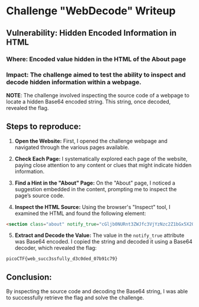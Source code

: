 
# Challenge "WebDecode" Writeup

## Vulnerability: Hidden Encoded Information in HTML

### Where: Encoded value hidden in the HTML of the About page

### Impact: The challenge aimed to test the ability to inspect and decode hidden information within a webpage.

**NOTE**: The challenge involved inspecting the source code of a webpage to locate a hidden Base64 encoded string. This string, once decoded, revealed the flag.

## Steps to reproduce:

1. **Open the Website:** First, I opened the challenge webpage and navigated through the various pages available.

2. **Check Each Page:** I systematically explored each page of the website, paying close attention to any content or clues that might indicate hidden information.

3. **Find a Hint in the "About" Page:** On the "About" page, I noticed a suggestion embedded in the content, prompting me to inspect the page’s source code.

4. **Inspect the HTML Source:** Using the browser's "Inspect" tool, I examined the HTML and found the following element:

```html
<section class="about" notify_true="cGljb0NURnt3ZWJfc3VjYzNzc2Z1bGx5X2QzYzBkZWRfMDdiOTFjNzl9">
```

5. **Extract and Decode the Value:** The value in the `notify_true` attribute was Base64 encoded. I copied the string and decoded it using a Base64 decoder, which revealed the flag:

```
picoCTF{web_succ3ssfully_d3c0ded_07b91c79}
```

## Conclusion:

By inspecting the source code and decoding the Base64 string, I was able to successfully retrieve the flag and solve the challenge.